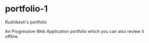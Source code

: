 # portfolio-1
Rushikesh's portfolio

An Progressive Web Application portfolio which you can also review it offline.
